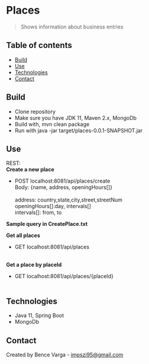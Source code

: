 # Places
> Shows information about business entries

## Table of contents
* [Build](#build)
* [Use](#use)
* [Technologies](#technologies)
* [Contact](#contact)

## Build
* Clone repository
* Make sure you have JDK 11, Maven 2.x, MongoDb
* Build with, mvn clean package
* Run with java -jar target/places-0.0.1-SNAPSHOT.jar

## Use
REST: <br>
**Create a new place**<br>
* POST localhost:8081/api/places/create <br>
Body: {name, address, openingHours[]}<br><br>
address: country,state,city,street,streetNum<br>
openingHours[]:day, intervals[]<br>
intervals[]: from, to<br>

**Sample query in CreatePlace.txt**<br>

**Get all places**<br>
* GET localhost:8081/api/places <br><br>

**Get a place by placeId**<br>
* GET localhost:8081/api/places/{placeId} <br><br>
    
## Technologies
* Java 11, Spring Boot
* MongoDb

## Contact
Created by Bence Varga - impszi95@gmail.com <br />

